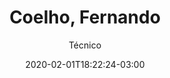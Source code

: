 ---
title: "Coelho, Fernando"
date: 2020-02-01T18:22:24-03:00
name: Fernando Coelho
subtitle: Técnico
picture: img/team/male.png
student: false
support: true
main: false
actual: true
weight: 2
---